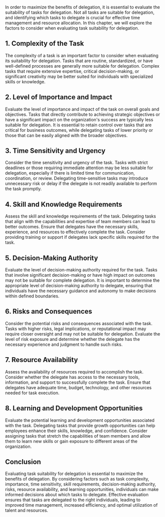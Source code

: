 
In order to maximize the benefits of delegation, it is essential to evaluate the suitability of tasks for delegation. Not all tasks are suitable for delegation, and identifying which tasks to delegate is crucial for effective time management and resource allocation. In this chapter, we will explore the factors to consider when evaluating task suitability for delegation.

**1. Complexity of the Task**
-----------------------------

The complexity of a task is an important factor to consider when evaluating its suitability for delegation. Tasks that are routine, standardized, or have well-defined processes are generally more suitable for delegation. Complex tasks that require extensive expertise, critical decision-making, or significant creativity may be better suited for individuals with specialized skills or knowledge.

**2. Level of Importance and Impact**
-------------------------------------

Evaluate the level of importance and impact of the task on overall goals and objectives. Tasks that directly contribute to achieving strategic objectives or have a significant impact on the organization's success are typically less suitable for delegation. It is essential to retain control over tasks that are critical for business outcomes, while delegating tasks of lower priority or those that can be easily aligned with the broader objectives.

**3. Time Sensitivity and Urgency**
-----------------------------------

Consider the time sensitivity and urgency of the task. Tasks with strict deadlines or those requiring immediate attention may be less suitable for delegation, especially if there is limited time for communication, coordination, or review. Delegating time-sensitive tasks may introduce unnecessary risk or delay if the delegate is not readily available to perform the task promptly.

**4. Skill and Knowledge Requirements**
---------------------------------------

Assess the skill and knowledge requirements of the task. Delegating tasks that align with the capabilities and expertise of team members can lead to better outcomes. Ensure that delegates have the necessary skills, experience, and resources to effectively complete the task. Consider providing training or support if delegates lack specific skills required for the task.

**5. Decision-Making Authority**
--------------------------------

Evaluate the level of decision-making authority required for the task. Tasks that involve significant decision-making or have high impact on outcomes may not be suitable for complete delegation. It is important to determine the appropriate level of decision-making authority to delegate, ensuring that individuals have the necessary guidance and autonomy to make decisions within defined boundaries.

**6. Risks and Consequences**
-----------------------------

Consider the potential risks and consequences associated with the task. Tasks with higher risks, legal implications, or reputational impact may require closer oversight and may not be suitable for delegation. Evaluate the level of risk exposure and determine whether the delegate has the necessary experience and judgment to handle such risks.

**7. Resource Availability**
----------------------------

Assess the availability of resources required to accomplish the task. Consider whether the delegate has access to the necessary tools, information, and support to successfully complete the task. Ensure that delegates have adequate time, budget, technology, and other resources needed for task execution.

**8. Learning and Development Opportunities**
---------------------------------------------

Evaluate the potential learning and development opportunities associated with the task. Delegating tasks that provide growth opportunities can help employees enhance their skills, knowledge, and confidence. Consider assigning tasks that stretch the capabilities of team members and allow them to learn new skills or gain exposure to different areas of the organization.

**Conclusion**
--------------

Evaluating task suitability for delegation is essential to maximize the benefits of delegation. By considering factors such as task complexity, importance, time sensitivity, skill requirements, decision-making authority, risks, resource availability, and learning opportunities, individuals can make informed decisions about which tasks to delegate. Effective evaluation ensures that tasks are delegated to the right individuals, leading to improved time management, increased efficiency, and optimal utilization of talent and resources.
